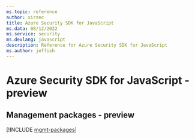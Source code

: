 ```yaml
---
ms.topic: reference
author: xirzec
title: Azure Security SDK for JavaScript
ms.data: 08/12/2022
ms.service: security
ms.devlang: javascript
description: Reference for Azure Security SDK for JavaScript
ms.author: jeffish
---
```

# Azure Security SDK for JavaScript - preview

## Management packages - preview
[!INCLUDE [mgmt-packages](security-mgmt-index.md)]